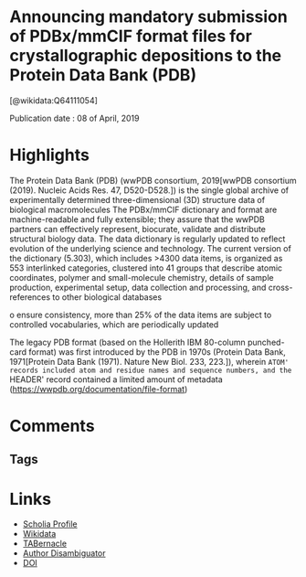 
Announcing mandatory submission of PDBx/mmCIF format files for crystallographic depositions to the Protein Data Bank (PDB)
==========================================================================================================================
  
  [@wikidata:Q64111054]  
  
Publication date : 08 of April, 2019  

# Highlights

The Protein Data Bank (PDB) (wwPDB consortium, 2019[wwPDB consortium (2019). Nucleic Acids Res. 47, D520-D528.]) is the single global archive of experimentally determined three-dimensional (3D) structure data of biological macromolecules
The PDBx/mmCIF dictionary and format are machine-readable and fully extensible; they assure that the wwPDB partners can effectively represent, biocurate, validate and distribute structural biology data. The data dictionary is regularly updated to reflect evolution of the underlying science and technology. The current version of the dictionary (5.303), which includes >4300 data items, is organized as 553 interlinked categories, clustered into 41 groups that describe atomic coordinates, polymer and small-molecule chemistry, details of sample production, experimental setup, data collection and processing, and cross-references to other biological databases

o ensure consistency, more than 25% of the data items are subject to controlled vocabularies, which are periodically updated 

The legacy PDB format (based on the Hollerith IBM 80-column punched-card format) was first introduced by the PDB in 1970s (Protein Data Bank, 1971[Protein Data Bank (1971). Nature New Biol. 233, 223.]), wherein `ATOM' records included atom and residue names and sequence numbers, and the `HEADER' record contained a limited amount of metadata (https://wwpdb.org/documentation/file-format)


# Comments

## Tags

# Links
  
 * [Scholia Profile](https://scholia.toolforge.org/work/Q64111054)  
 * [Wikidata](https://www.wikidata.org/wiki/Q64111054)  
 * [TABernacle](https://tabernacle.toolforge.org/?#/tab/manual/Q64111054/P921%3BP4510)  
 * [Author Disambiguator](https://author-disambiguator.toolforge.org/work_item_oauth.php?id=Q64111054&batch_id=&match=1&author_list_id=&doit=Get+author+links+for+work)  
 * [DOI](https://doi.org/10.1107/S2059798319004522)  

